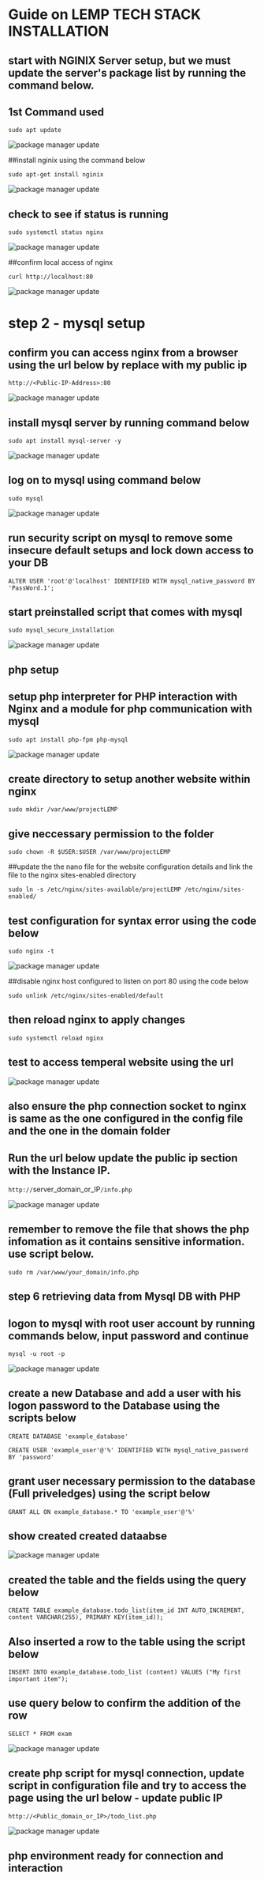 # Guide on LEMP TECH STACK INSTALLATION

## start with NGINIX Server setup, but we must update the server's package list by running the command below. 

## 1st Command used

`sudo apt update`


![package manager update](./Image2/PackageUpdate.PNG)

##install nginix using the command below

`sudo apt-get install nginix`

![package manager update](./Image2/nginix_install.PNG)

## check to see if status is running

`sudo systemctl status nginx`

![package manager update](./Image2/ubuntu_service.PNG)

##confirm local access of nginx

`curl http://localhost:80`

![package manager update](./Image2/nginx_local.PNG)

# step 2 - mysql setup

## confirm you can access nginx from a browser using the url below by replace with my public ip

`http://<Public-IP-Address>:80`

![package manager update](./Image2/nginxWelcome.PNG)

## install mysql server by running command below

`sudo apt install mysql-server -y`

![package manager update](./Image2/mysql_installl.PNG)

## log on to mysql using command below

`sudo mysql`

![package manager update](./Image2/logon_mysql.PNG)

## run security script on mysql to remove some insecure default setups and lock down access to your DB

`ALTER USER 'root'@'localhost' IDENTIFIED WITH mysql_native_password BY 'PassWord.1';`

## start preinstalled script that comes with mysql

`sudo mysql_secure_installation`

![package manager update](./Image2/mysql_securitySetup.PNG)

## php setup

## setup php interpreter for PHP interaction with Nginx and a module for php communication with mysql

`sudo apt install php-fpm php-mysql`

![package manager update](./Image2/php_communicationModule.PNG)

## create directory to setup another website within nginx

`sudo mkdir /var/www/projectLEMP`

## give neccessary permission to the folder

`sudo chown -R $USER:$USER /var/www/projectLEMP`

##update the the nano file for the website configuration details and link the file to the nginx sites-enabled directory

`sudo ln -s /etc/nginx/sites-available/projectLEMP /etc/nginx/sites-enabled/`

## test configuration for syntax error using the code below

`sudo nginx -t`

![package manager update](./Image2/nginx_Conf.PNG)

##disable nginx host configured to listen on port 80 using the code below

`sudo unlink /etc/nginx/sites-enabled/default`

## then reload nginx to apply changes

`sudo systemctl reload nginx`

## test to access temperal website using the url

![package manager update](./Image2/accessNginx.PNG)

## also ensure the php connection socket to nginx is same as the one configured in the config file and the one in the domain folder

## Run the url below update the public ip section with the Instance IP.

`http://`server_domain_or_IP`/info.php`

![package manager update](./Image2/LEMP_PHP.PNG)

## remember to remove the file that shows the php infomation as it contains sensitive information. use script below.

`sudo rm /var/www/your_domain/info.php`

## step 6 retrieving data from Mysql DB with PHP

## logon to mysql with root user account by running commands below, input password and continue

`mysql -u root -p`

![package manager update](./Image2/mysql_logon.PNG)

## create a new Database and add a user with his logon password to the Database using the scripts below

`CREATE DATABASE 'example_database'`

`CREATE USER 'example_user'@'%' IDENTIFIED WITH mysql_native_password BY 'password'`

## grant user necessary permission to the database (Full priveledges) using the script below

`GRANT ALL ON example_database.* TO 'example_user'@'%'`

## show created created dataabse 

![package manager update](./Image2/Create_DB.PNG)

## created the table and the fields using the query below

`CREATE TABLE example_database.todo_list(item_id INT AUTO_INCREMENT, content VARCHAR(255), PRIMARY KEY(item_id));`

## Also inserted a row to the table using the script below

`INSERT INTO example_database.todo_list (content) VALUES ("My first important item");`

## use query below to confirm the addition of the row

`SELECT * FROM exam`

![package manager update](./Image2/ROW_ADDITION.PNG)

## create php script for mysql connection, update script in configuration file and try to access the page using the url below - update public IP

`http://<Public_domain_or_IP>/todo_list.php`

![package manager update](./Image2/db_php.PNG)

## php environment ready for connection and interaction





























